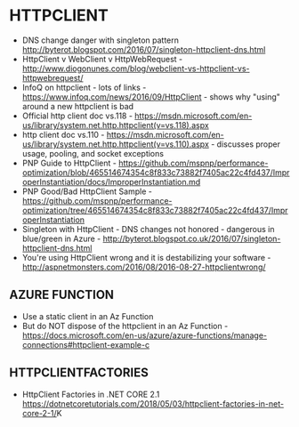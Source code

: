 # HTTPCLIENT

* DNS change danger with singleton pattern <http://byterot.blogspot.com/2016/07/singleton-httpclient-dns.html>
* HttpClient v WebClient v HttpWebRequest - http://www.diogonunes.com/blog/webclient-vs-httpclient-vs-httpwebrequest/
* InfoQ on httpclient - lots of links - https://www.infoq.com/news/2016/09/HttpClient - shows why "using" around a new httpclient is bad
* Official http client doc vs.118 - 
https://msdn.microsoft.com/en-us/library/system.net.http.httpclient(v=vs.118).aspx
* http client doc vs.110 - https://msdn.microsoft.com/en-us/library/system.net.http.httpclient(v=vs.110).aspx - discusses proper usage, 
pooling, and socket exceptions 
* PNP Guide to HttpClient - https://github.com/mspnp/performance-optimization/blob/465514674354c8f833c73882f7405ac22c4fd437/ImproperInstantiation/docs/ImproperInstantiation.md
* PNP Good/Bad HttpClient Sample - https://github.com/mspnp/performance-optimization/tree/465514674354c8f833c73882f7405ac22c4fd437/ImproperInstantiation
* Singleton with HttpClient - DNS changes not honored - dangerous in blue/green in Azure - <http://byterot.blogspot.co.uk/2016/07/singleton-httpclient-dns.html>
* You're using HttpClient wrong and it is destabilizing your software - http://aspnetmonsters.com/2016/08/2016-08-27-httpclientwrong/

## AZURE FUNCTION

* Use a static client in an Az Function
* But do NOT dispose of the httpclient in an Az Function - https://docs.microsoft.com/en-us/azure/azure-functions/manage-connections#httpclient-example-c

## HTTPCLIENTFACTORIES

* HttpClient Factories in .NET CORE 2.1 <https://dotnetcoretutorials.com/2018/05/03/httpclient-factories-in-net-core-2-1/>K